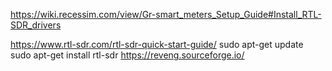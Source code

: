 https://wiki.recessim.com/view/Gr-smart_meters_Setup_Guide#Install_RTL-SDR_drivers


https://www.rtl-sdr.com/rtl-sdr-quick-start-guide/
  sudo apt-get update
  sudo apt-get install rtl-sdr
https://reveng.sourceforge.io/
  
